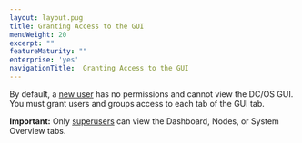 ```yaml
---
layout: layout.pug
title: Granting Access to the GUI
menuWeight: 20
excerpt: ""
featureMaturity: ""
enterprise: 'yes'
navigationTitle:  Granting Access to the GUI
---
```


By default, a [new user](/docs/1.9/security/users-groups/) has no permissions and cannot view the DC/OS GUI. You must grant users and groups access to each tab of the GUI tab.

**Important:** Only [superusers](/docs/1.9/security/perms-reference/#superuser) can view the Dashboard, Nodes, or System Overview tabs.